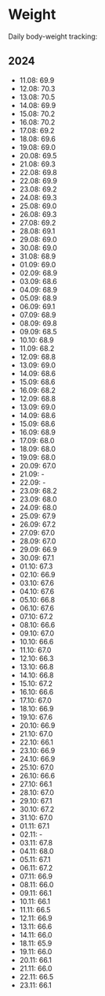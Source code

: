 # Weight

Daily body-weight tracking:

## 2024

- 11.08: 69.9
- 12.08: 70.3
- 13.08: 70.5
- 14.08: 69.9
- 15.08: 70.2
- 16.08: 70.2
- 17.08: 69.2
- 18.08: 69.6
- 19.08: 69.0
- 20.08: 69.5
- 21.08: 69.3
- 22.08: 69.8
- 22.08: 69.9
- 23.08: 69.2
- 24.08: 69.3
- 25.08: 69.0
- 26.08: 69.3
- 27.08: 69.2
- 28.08: 69.1
- 29.08: 69.0
- 30.08: 69.0
- 31.08: 68.9
- 01.09: 69.0
- 02.09: 68.9
- 03.09: 68.6
- 04.09: 68.9
- 05.09: 68.9
- 06.09: 69.1
- 07.09: 68.9
- 08.09: 69.8
- 09.09: 68.5
- 10.10: 68.9
- 11.09: 68.2
- 12.09: 68.8
- 13.09: 69.0
- 14.09: 68.6
- 15.09: 68.6
- 16.09: 68.2
- 12.09: 68.8
- 13.09: 69.0
- 14.09: 68.6
- 15.09: 68.6
- 16.09: 68.9
- 17.09: 68.0
- 18.09: 68.0
- 19.09: 68.0
- 20.09: 67.0
- 21.09:  -
- 22.09:  -
- 23.09: 68.2
- 23.09: 68.0
- 24.09: 68.0
- 25.09: 67.9
- 26.09: 67.2
- 27.09: 67.0
- 28.09: 67.0
- 29.09: 66.9
- 30.09: 67.1
- 01.10: 67.3
- 02.10: 66.9
- 03.10: 67.6
- 04.10: 67.6
- 05.10: 66.8
- 06.10: 67.6
- 07.10: 67.2
- 08.10: 66.6
- 09.10: 67.0
- 10.10: 66.6
- 11.10: 67.0
- 12.10: 66.3
- 13.10: 66.8
- 14.10: 66.8
- 15.10: 67.2
- 16.10: 66.6
- 17.10: 67.0
- 18.10: 66.9
- 19.10: 67.6
- 20.10: 66.9
- 21.10: 67.0
- 22.10: 66.1
- 23.10: 66.9
- 24.10: 66.9
- 25.10: 67.0
- 26.10: 66.6
- 27.10: 66.1
- 28.10: 67.0
- 29.10: 67.1
- 30.10: 67.2
- 31.10: 67.0
- 01.11: 67.1
- 02.11: -
- 03.11: 67.8
- 04.11: 68.0
- 05.11: 67.1
- 06.11: 67.2
- 07.11: 66.9
- 08.11: 66.0
- 09.11: 66.1
- 10.11: 66.1
- 11.11: 66.5
- 12.11: 66.9
- 13.11: 66.6
- 14.11: 66.0
- 18.11: 65.9
- 19.11: 66.0
- 20.11: 66.1
- 21.11: 66.0
- 22.11: 66.5
- 23.11: 66.1